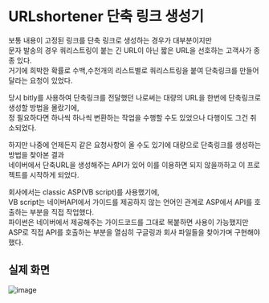 # URLshortener 단축 링크 생성기

보통 내용이 고정된 링크를 단축 링크로 생성하는 경우가 대부분이지만  
문자 발송의 경우 쿼리스트링이 붙는 긴 URL이 아닌 짧은 URL을 선호하는 고객사가 종종 있다.  
거기에 희박한 확률로 수백,수천개의 리스트별로 쿼리스트링을 붙여 단축링크를 만들어달라는 요청이 있었다.  

당시 bitly를 사용하여 단축링크를 전달했던 나로써는 대량의 URL을 한번에 단축링크로 생성할 방법을 몰랐기에,  
정 필요하다면 하나씩 하나씩 변환하는 작업을 수행할 수도 있었으나 다행이도 그건 취소되었다.

하지만 나중에 언제든지 같은 요청사항이 올 수도 있기에 대량으로 단축링크를 생성하는 방법을 찾아본 결과  
네이버에서 단축URL을 생성해주는 API가 있어 이를 이용하면 되지 않을까하고 이 프로젝트를 시작하게 되었다.  

회사에서는 classic ASP(VB script)를 사용했기에,  
VB script는 네이버API에서 가이드를 제공하지 않는 언어인 관계로 ASP에서 API를 호출하는 부분을 직접 작업했다.  
파이썬은 네이버에서 제공해주는 가이드코드를 그대로 복붙하면 사용이 가능했지만 ASP로 직접 API를 호출하는 부분을 열심히 구글링과 회사 파일들을 찾아가며 구현해야 했다.
  
  
  
## 실제 화면
![image](https://user-images.githubusercontent.com/45898059/217705552-1acfe1f1-ee70-4a6c-aa37-e858b5bebd17.png)

